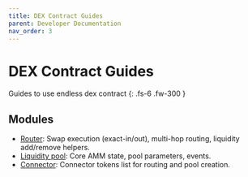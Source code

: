 ```yaml
---
title: DEX Contract Guides
parent: Developer Documentation
nav_order: 3
---
```


# DEX Contract Guides
Guides to use endless dex contract
{: .fs-6 .fw-300 }

## Modules
- [Router](./router.md): Swap execution (exact-in/out), multi-hop routing, liquidity add/remove helpers.
- [Liquidity pool](./liquidity_pool.md): Core AMM state, pool parameters, events.
- [Connector](./connector.md): Connector tokens list for routing and pool creation.

